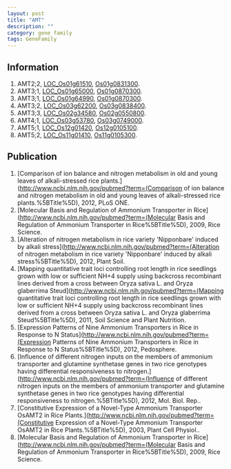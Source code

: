 ```yaml
---
layout: post
title: "AMT"
description: ""
category: gene family
tags: GeneFamily
---
```


## Information
1. AMT2;2, [LOC_Os01g61510](http://rice.plantbiology.msu.edu/cgi-bin/ORF_infopage.cgi?orf=LOC_Os01g61510), [Os01g0831300](http://rapdb.dna.affrc.go.jp/viewer/gbrowse_details/irgsp1?name=Os01g0831300).
2. AMT3;1, [LOC_Os01g65000](http://rice.plantbiology.msu.edu/cgi-bin/ORF_infopage.cgi?orf=LOC_Os01g65000), [Os01g0870300](http://rapdb.dna.affrc.go.jp/viewer/gbrowse_details/irgsp1?name=Os01g0870300).
3. AMT3;1, [LOC_Os01g64990](http://rice.plantbiology.msu.edu/cgi-bin/ORF_infopage.cgi?orf=LOC_Os01g64990), [Os01g0870300](http://rapdb.dna.affrc.go.jp/viewer/gbrowse_details/irgsp1?name=Os01g0870300).
4. AMT3;2, [LOC_Os03g62200](http://rice.plantbiology.msu.edu/cgi-bin/ORF_infopage.cgi?orf=LOC_Os03g62200), [Os03g0838400](http://rapdb.dna.affrc.go.jp/viewer/gbrowse_details/irgsp1?name=Os03g0838400).
5. AMT3;3, [LOC_Os02g34580](http://rice.plantbiology.msu.edu/cgi-bin/ORF_infopage.cgi?orf=LOC_Os02g34580), [Os02g0550800](http://rapdb.dna.affrc.go.jp/viewer/gbrowse_details/irgsp1?name=Os02g0550800).
6. AMT4;1, [LOC_Os03g53780](http://rice.plantbiology.msu.edu/cgi-bin/ORF_infopage.cgi?orf=LOC_Os03g53780), [Os03g0749000](http://rapdb.dna.affrc.go.jp/viewer/gbrowse_details/irgsp1?name=Os03g0749000).
7. AMT5;1, [LOC_Os12g01420](http://rice.plantbiology.msu.edu/cgi-bin/ORF_infopage.cgi?orf=LOC_Os12g01420), [Os12g0105100](http://rapdb.dna.affrc.go.jp/viewer/gbrowse_details/irgsp1?name=Os12g0105100).
8. AMT5;2, [LOC_Os11g01410](http://rice.plantbiology.msu.edu/cgi-bin/ORF_infopage.cgi?orf=LOC_Os11g01410), [Os11g0105300](http://rapdb.dna.affrc.go.jp/viewer/gbrowse_details/irgsp1?name=Os11g0105300).

## Publication
1. [Comparison of ion balance and nitrogen metabolism in old and young leaves of alkali-stressed rice plants.](http://www.ncbi.nlm.nih.gov/pubmed?term=(Comparison of ion balance and nitrogen metabolism in old and young leaves of alkali-stressed rice plants.%5BTitle%5D), 2012, PLoS ONE.
2. [Molecular Basis and Regulation of Ammonium Transporter in Rice](http://www.ncbi.nlm.nih.gov/pubmed?term=(Molecular Basis and Regulation of Ammonium Transporter in Rice%5BTitle%5D), 2009, Rice Science.
3. [Alteration of nitrogen metabolism in rice variety 'Nipponbare' induced by alkali stress](http://www.ncbi.nlm.nih.gov/pubmed?term=(Alteration of nitrogen metabolism in rice variety 'Nipponbare' induced by alkali stress%5BTitle%5D), 2012, Plant Soil.
4. [Mapping quantitative trait loci controlling root length in rice seedlings grown with low or sufficient NH+4 supply using backcross recombinant lines derived from a cross between Oryza sativa L. and Oryza glaberrima Steud](http://www.ncbi.nlm.nih.gov/pubmed?term=(Mapping quantitative trait loci controlling root length in rice seedlings grown with low or sufficient NH+4 supply using backcross recombinant lines derived from a cross between Oryza sativa L. and Oryza glaberrima Steud%5BTitle%5D), 2011, Soil Science and Plant Nutrition.
5. [Expression Patterns of Nine Ammonium Transporters in Rice in Response to N Status](http://www.ncbi.nlm.nih.gov/pubmed?term=(Expression Patterns of Nine Ammonium Transporters in Rice in Response to N Status%5BTitle%5D), 2012, Pedosphere.
6. [Influence of different nitrogen inputs on the members of ammonium transporter and glutamine synthetase genes in two rice genotypes having differential responsiveness to nitrogen.](http://www.ncbi.nlm.nih.gov/pubmed?term=(Influence of different nitrogen inputs on the members of ammonium transporter and glutamine synthetase genes in two rice genotypes having differential responsiveness to nitrogen.%5BTitle%5D), 2012, Mol. Biol. Rep..
7. [Constitutive Expression of a Novel-Type Ammonium Transporter OsAMT2 in Rice Plants.](http://www.ncbi.nlm.nih.gov/pubmed?term=(Constitutive Expression of a Novel-Type Ammonium Transporter OsAMT2 in Rice Plants.%5BTitle%5D), 2003, Plant Cell Physiol..
8. [Molecular Basis and Regulation of Ammonium Transporter in Rice](http://www.ncbi.nlm.nih.gov/pubmed?term=(Molecular Basis and Regulation of Ammonium Transporter in Rice%5BTitle%5D), 2009, Rice Science.



